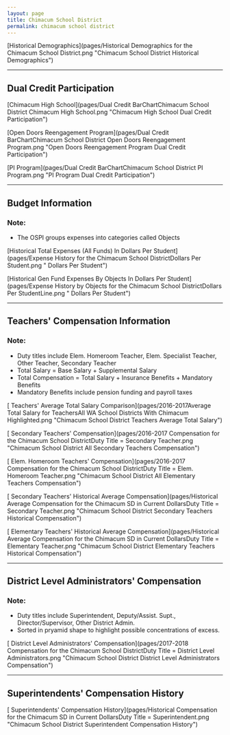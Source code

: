 ```yaml
---
layout: page
title: Chimacum School District
permalink: chimacum school district
---
```



[Historical Demographics](pages/Historical Demographics for the Chimacum School District.png "Chimacum School District Historical Demographics")

___

## Dual Credit Participation

[Chimacum High School](pages/Dual Credit BarChartChimacum School District Chimacum High School.png "Chimacum High School Dual Credit Participation")

[Open Doors Reengagement Program](pages/Dual Credit BarChartChimacum School District Open Doors Reengagement Program.png "Open Doors Reengagement Program Dual Credit Participation")

[PI Program](pages/Dual Credit BarChartChimacum School District PI Program.png "PI Program Dual Credit Participation")


___

## Budget Information
### Note:
- The OSPI groups expenses into categories called Objects

[Historical Total Expenses (All Funds) In Dollars Per Student](pages/Expense History for the Chimacum School DistrictDollars Per Student.png " Dollars Per Student")

[Historical Gen Fund Expenses By Objects In Dollars Per Student](pages/Expense History by Objects for the Chimacum School DistrictDollars Per StudentLine.png " Dollars Per Student")


___

## Teachers' Compensation Information
### Note:
- Duty titles include Elem. Homeroom Teacher, Elem. Specialist Teacher, Other Teacher, Secondary Teacher
- Total Salary = Base Salary + Supplemental Salary
- Total Compensation = Total Salary + Insurance Benefits + Mandatory Benefits
- Mandatory Benefits include pension funding and payroll taxes

[ Teachers' Average Total Salary Comparison](pages/2016-2017Average Total Salary for TeachersAll WA School Districts With Chimacum Highlighted.png "Chimacum School District Teachers Average Total Salary")

[ Secondary Teachers' Compensation](pages/2016-2017 Compensation for the Chimacum School DistrictDuty Title = Secondary Teacher.png "Chimacum School District All Secondary Teachers Compensation")

[ Elem. Homeroom Teachers' Compensation](pages/2016-2017 Compensation for the Chimacum School DistrictDuty Title = Elem. Homeroom Teacher.png "Chimacum School District All Elementary Teachers Compensation")

[ Secondary Teachers' Historical Average Compensation](pages/Historical Average Compensation for the Chimacum SD in Current DollarsDuty Title = Secondary Teacher.png "Chimacum School District Secondary Teachers Historical Compensation")

[ Elementary Teachers' Historical Average Compensation](pages/Historical Average Compensation for the Chimacum SD in Current DollarsDuty Title = Elementary Teacher.png "Chimacum School District Elementary Teachers Historical Compensation")


___

## District Level Administrators' Compensation

### Note:
- Duty titles include Superintendent, Deputy/Assist. Supt., Director/Supervisor, Other District Admin.
- Sorted in pryamid shape to highlight possible concentrations of excess.

[ District Level Administrators' Compensation](pages/2017-2018 Compensation for the Chimacum School DistrictDuty Title = District Level Administrators.png "Chimacum School District District Level Administrators Compensation")


___

## Superintendents' Compensation History

[ Superintendents' Compensation History](pages/Historical Compensation for the Chimacum SD in Current DollarsDuty Title = Superintendent.png "Chimacum School District Superintendent Compensation History")

